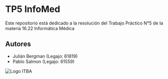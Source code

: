 # TP5 InfoMed

Este repositorio está dedicado a la resolución del Trabajo Práctico N°5 de la materia 16.22 Informática Médica

## Autores
* Julián Bergman (Legajo: 61819)
* Pablo Salmon (Legajo: 61559)

![Logo ITBA](https://www.itba.edu.ar/futuroedificio/wp-content/uploads/sites/6/2024/03/Logo-ITBA-4.0-alta_Mesa-de-trabajo-1.png)
